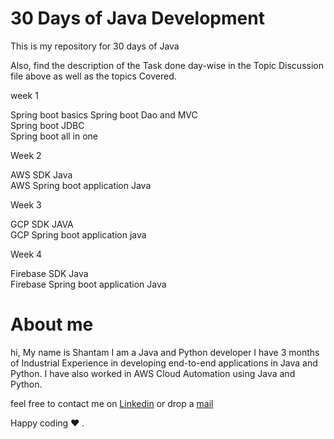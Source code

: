 # 30 Days of Java Development 

This is my repository for 30 days of Java 

Also, find the description of the Task done day-wise in the Topic Discussion file above as well as the topics Covered.

week 1              

   Spring boot basics 
   Spring boot Dao and MVC    
   Spring boot JDBC   
   Spring boot all in one     
      
      
Week 2        

   AWS SDK Java   
   AWS Spring boot application Java   

Week 3    

   GCP SDK JAVA   
    GCP Spring boot application java   
      
Week 4        

   Firebase SDK Java  
   Firebase Spring boot application Java  
      
# About me

hi, My name is Shantam I am a Java and Python developer I have 3 months of Industrial Experience in developing end-to-end applications in Java and Python.
I have also worked in AWS Cloud Automation using Java and Python. 

feel free to contact me on [Linkedin](https://www.linkedin.com/in/shantam-sultania-737) or drop a [mail](Shantam1231@Outlook.com)

Happy coding ❤️ .
